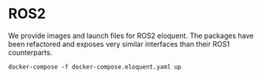 # ROS2

We provide images and launch files for ROS2 eloquent.
The packages have been refactored and exposes very similar interfaces than their ROS1 counterparts.

```
docker-compose -f docker-compose.eloquent.yaml up
```
